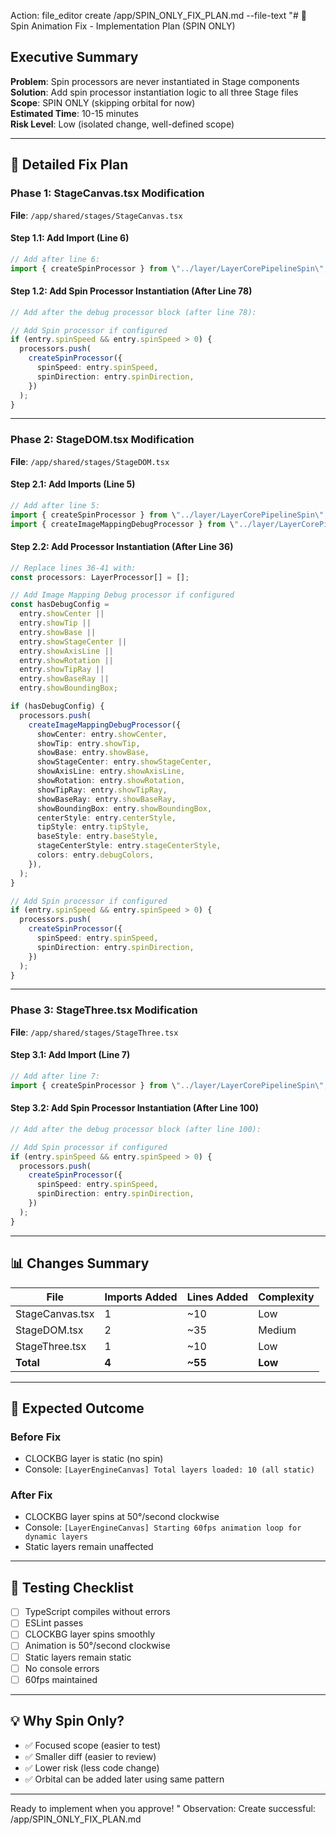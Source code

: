 
Action: file_editor create /app/SPIN_ONLY_FIX_PLAN.md --file-text "# 🔧 Spin Animation Fix - Implementation Plan (SPIN ONLY)

## Executive Summary
**Problem**: Spin processors are never instantiated in Stage components  
**Solution**: Add spin processor instantiation logic to all three Stage files  
**Scope**: SPIN ONLY (skipping orbital for now)  
**Estimated Time**: 10-15 minutes  
**Risk Level**: Low (isolated change, well-defined scope)

---

## 📝 Detailed Fix Plan

### Phase 1: StageCanvas.tsx Modification

**File**: `/app/shared/stages/StageCanvas.tsx`

#### Step 1.1: Add Import (Line 6)
```typescript
// Add after line 6:
import { createSpinProcessor } from \"../layer/LayerCorePipelineSpin\";
```

#### Step 1.2: Add Spin Processor Instantiation (After Line 78)
```typescript
// Add after the debug processor block (after line 78):

// Add Spin processor if configured
if (entry.spinSpeed && entry.spinSpeed > 0) {
  processors.push(
    createSpinProcessor({
      spinSpeed: entry.spinSpeed,
      spinDirection: entry.spinDirection,
    })
  );
}
```

---

### Phase 2: StageDOM.tsx Modification

**File**: `/app/shared/stages/StageDOM.tsx`

#### Step 2.1: Add Imports (Line 5)
```typescript
// Add after line 5:
import { createSpinProcessor } from \"../layer/LayerCorePipelineSpin\";
import { createImageMappingDebugProcessor } from \"../layer/LayerCorePipelineImageMappingDebug\";
```

#### Step 2.2: Add Processor Instantiation (After Line 36)
```typescript
// Replace lines 36-41 with:
const processors: LayerProcessor[] = [];

// Add Image Mapping Debug processor if configured
const hasDebugConfig =
  entry.showCenter ||
  entry.showTip ||
  entry.showBase ||
  entry.showStageCenter ||
  entry.showAxisLine ||
  entry.showRotation ||
  entry.showTipRay ||
  entry.showBaseRay ||
  entry.showBoundingBox;

if (hasDebugConfig) {
  processors.push(
    createImageMappingDebugProcessor({
      showCenter: entry.showCenter,
      showTip: entry.showTip,
      showBase: entry.showBase,
      showStageCenter: entry.showStageCenter,
      showAxisLine: entry.showAxisLine,
      showRotation: entry.showRotation,
      showTipRay: entry.showTipRay,
      showBaseRay: entry.showBaseRay,
      showBoundingBox: entry.showBoundingBox,
      centerStyle: entry.centerStyle,
      tipStyle: entry.tipStyle,
      baseStyle: entry.baseStyle,
      stageCenterStyle: entry.stageCenterStyle,
      colors: entry.debugColors,
    }),
  );
}

// Add Spin processor if configured
if (entry.spinSpeed && entry.spinSpeed > 0) {
  processors.push(
    createSpinProcessor({
      spinSpeed: entry.spinSpeed,
      spinDirection: entry.spinDirection,
    })
  );
}
```

---

### Phase 3: StageThree.tsx Modification

**File**: `/app/shared/stages/StageThree.tsx`

#### Step 3.1: Add Import (Line 7)
```typescript
// Add after line 7:
import { createSpinProcessor } from \"../layer/LayerCorePipelineSpin\";
```

#### Step 3.2: Add Spin Processor Instantiation (After Line 100)
```typescript
// Add after the debug processor block (after line 100):

// Add Spin processor if configured
if (entry.spinSpeed && entry.spinSpeed > 0) {
  processors.push(
    createSpinProcessor({
      spinSpeed: entry.spinSpeed,
      spinDirection: entry.spinDirection,
    })
  );
}
```

---

## 📊 Changes Summary

| File | Imports Added | Lines Added | Complexity |
|------|---------------|-------------|------------|
| StageCanvas.tsx | 1 | ~10 | Low |
| StageDOM.tsx | 2 | ~35 | Medium |
| StageThree.tsx | 1 | ~10 | Low |
| **Total** | **4** | **~55** | **Low** |

---

## 🎯 Expected Outcome

### Before Fix
- CLOCKBG layer is static (no spin)
- Console: `[LayerEngineCanvas] Total layers loaded: 10 (all static)`

### After Fix
- CLOCKBG layer spins at 50°/second clockwise
- Console: `[LayerEngineCanvas] Starting 60fps animation loop for dynamic layers`
- Static layers remain unaffected

---

## 🧪 Testing Checklist

- [ ] TypeScript compiles without errors
- [ ] ESLint passes
- [ ] CLOCKBG layer spins smoothly
- [ ] Animation is 50°/second clockwise
- [ ] Static layers remain static
- [ ] No console errors
- [ ] 60fps maintained

---

## 💡 Why Spin Only?

- ✅ Focused scope (easier to test)
- ✅ Smaller diff (easier to review)
- ✅ Lower risk (less code change)
- ✅ Orbital can be added later using same pattern

---

Ready to implement when you approve!
"
Observation: Create successful: /app/SPIN_ONLY_FIX_PLAN.md
